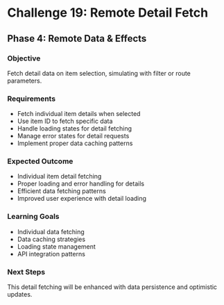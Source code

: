 # Challenge 19: Remote Detail Fetch

## Phase 4: Remote Data & Effects

### Objective
Fetch detail data on item selection, simulating with filter or route parameters.

### Requirements
- Fetch individual item details when selected
- Use item ID to fetch specific data
- Handle loading states for detail fetching
- Manage error states for detail requests
- Implement proper data caching patterns

### Expected Outcome
- Individual item detail fetching
- Proper loading and error handling for details
- Efficient data fetching patterns
- Improved user experience with detail loading

### Learning Goals
- Individual data fetching
- Data caching strategies
- Loading state management
- API integration patterns

### Next Steps
This detail fetching will be enhanced with data persistence and optimistic updates.
